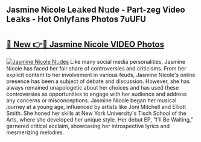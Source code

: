 ## Jasmine Nicole Le𝚊ked N𝚞de - Part-zeg Video Le𝚊ks - Hot Onlyf𝚊ns Photos 7uUFU

# <h2><a href="http://ac12635.deff.icu/?id=Jasmine+Nicole">🔗 New 👉🔴 Jasmine Nicole VIDEO Photos</a></h2>

[![Jasmine Nicole N𝚞des](https://i.imgur.com/rIISA9y.gif)](http://ac12635.deff.icu/?id=Jasmine+Nicole)
Like many social media personalities, Jasmine Nicole has faced her fair share of controversies and criticisms. From her explicit content to her involvement in various feuds, Jasmine Nicole's online presence has been a subject of debate and discussion. However, she has always remained unapologetic about her choices and has used these controversies as opportunities to engage with her audience and address any concerns or misconceptions. Jasmine Nicole began her musical journey at a young age, influenced by artists like Joni Mitchell and Elliott Smith. She honed her skills at New York University's Tisch School of the Arts, where she developed her unique style. Her debut EP, "I'll Be Waiting," garnered critical acclaim, showcasing her introspective lyrics and mesmerizing melodies.
